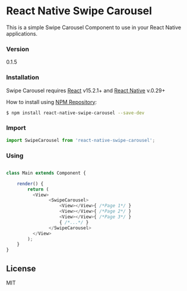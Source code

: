 # React Native Swipe Carousel

This is a simple Swipe Carousel Component to use in your React Native applications.


### Version
0.1.5

### Installation

Swipe Carousel requires [React](https://facebook.github.io/react/) v15.2.1+ and [React Native](https://facebook.github.io/react-native/) v.0.29+

How to install using [NPM Repository](https://www.npmjs.com/package/react-native-swipe-carousel):

```sh
$ npm install react-native-swipe-carousel --save-dev
```

### Import

```js
import SwipeCarousel from 'react-native-swipe-carousel';
```

### Using


```js

class Main extends Component {

    render() {
        return (
          <View>
                <SwipeCarousel>
                    <View></View>{ /*Page 1*/ }
                    <View></View>{ /*Page 2*/ }
                    <View></View>{ /*Page 3*/ }
                    { /*...*/ }
                </SwipeCarousel>
          </View>
        );
    }
}
````



License
----

MIT
